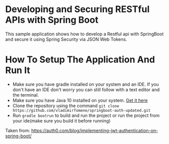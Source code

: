 # Developing and Securing RESTful APIs with Spring Boot
This sample application shows how to develop a Restful api with
SpringBoot and secure it using Spring Security via JSON Web Tokens.

# How To Setup The Application And Run It
* Make sure you have gradle installed on your system and an IDE. If 
you don't have an IDE don't worry you can still follow with a text editor and 
the terminal.
* Make sure you have Java 10 installed on your system. [Get it here](http://www.oracle.com/technetwork/java/javase/downloads/jdk10-downloads-4416644.html)
* Clone the repository using the command `git clone https://github.com/vladimirfomene/springboot-auth-updated.git`
* Run `gradle bootrun` to build and run the project or run the project from your ide(make sure you build it before running)

Taken from: https://auth0.com/blog/implementing-jwt-authentication-on-spring-boot/ 
